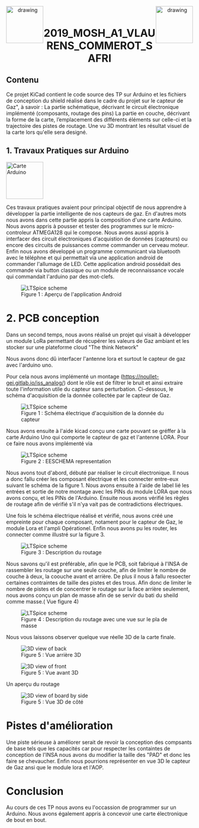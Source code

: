 
 <header>
 <img src="./logoINSA.png" alt="drawing" width="100" style="float:left"/>
 <img src="./LogoISS.png" alt="drawing" width="100" style="float:right"/>
 </header>
 <h1 style="text-align:center" >2019_MOSH_A1_VLAURENS_COMMEROT_SAFRI</h1>

 ## Contenu

Ce projet KiCad contient le code source des TP sur Arduino et les fichiers de conception du shield réalisé dans le cadre du projet sur le capteur de Gaz", à savoir :
    La partie schématique, décrivant le circuit électronique implémenté (composants, routage des pins)
    La partie en couche, décrivant la forme de la carte, l’emplacement des différents éléments sur celle-ci et la trajectoire des pistes de routage.
    Une vu 3D montrant les résultat visuel de la carte lors qu'elle sera designé.


## 1. Travaux Pratiques sur Arduino
<img class="image" src="./images/index.jpeg" alt="Carte Arduino" width="100"/>

Ces travaux pratiques avaient pour principal objectif de nous apprendre à développer la partie intelligente de nos capteurs de gaz. En d'autres mots nous avons dans cette partie appris la composition d'une carte Arduino. Nous avons appris à pousser et tester des programmes sur le micro-controleur ATMEGA128 qui le compose.
Nous avons aussi appris à interfacer des circuit électroniques d'acquistion de données (capteurs) ou encore des circuits de puissances comme commander un cerveau moteur. 
Enfin nous avons développé un programme communicant via bluetooth avec le téléphne et qui permettait via une application android de commander l'allumage de LED.
Cette application android possédait des commande via button classique ou un module de reconnaissance vocale qui commandait l'arduino par des mot-clefs.


<figure class="image">
  <img src="./images/CaptureAPKAndroidMosh.png" alt="LTSpice scheme">
  <figcaption>Figure 1 : Aperçu de l'application Android</figcaption>
</figure>




# 2. PCB conception 

Dans un second temps, nous avons réalisé un projet qui visait à développer un module LoRa permettant de récupérer les valeurs de Gaz ambiant et les stocker sur une plateforme cloud "The think Network"

Nous avons donc dû interfacer l'antenne lora et surtout le capteur de gaz avec l'arduino uno.

Pour cela nous avons implémenté un montage (https://noullet-gei.gitlab.io/iss_analog/) dont le rôle est de filtrer le bruit et ainsi extraire toute l'information utile du capteur sans perturbation. Ci-dessous, le schéma d'acquisition de la donnée collectée par le capteur de Gaz.

<figure class="image">
  <img src="./images/schemaGazElectric.png" alt="LTSpice scheme">
  <figcaption>Figure 1 : Schéma électrique d'acquisition de la donnée du capteur</figcaption>
</figure>


Nous avons ensuite à l'aide kicad conçu une carte pouvant se gréffer à la carte Arduino Uno qui comporte le capteur de gaz et l'antenne LORA.
Pour ce faire nous avons implémenté via

<figure class="image">
  <img src="./images/kicadElecScheme.png" alt="LTSpice scheme">
  <figcaption>Figure 2 : EESCHEMA representation</figcaption>
</figure>
Nous avons tout d'abord, débuté par réaliser le circuit électronique. Il nous a donc fallu créer les composant électrique et les connecter entre-eux suivant le schéma de la figure 1.
Nous avons ensuite à l'aide de label lié les entrées et sortie de notre montage avec les PINs du module LORA que nous avons conçu, et les PINs de l'Arduino.
Ensuite nous avons vérifié les règles de routage afin de vérifié s'il n'ya vait pas de contradictions électriques.

Une fois le schéma électrique réalisé et vérifié, nous avons créé une empreinte pour chaque composant, notament pour le capteur de Gaz, le module Lora et l'ampli Opérationel. 
Enfin nous avons pu les router, les connecter comme illustré sur la figure 3.

<figure class="image">
  <img src="./images/routage.png" alt="LTSpice scheme">
  <figcaption>Figure 3 : Description du routage</figcaption>
</figure>

Nous savons qu'il est préférable, afin que le PCB, soit fabriqué à l'INSA de rassembler les routage sur une seule couche, afin de limiter le nombre de couche à deux, la coouche avant et arrière. De plus il nous à fallu resoecter certaines contraintes de taille des pistes et des trous. 
Afin donc de limiter le nombre de pistes et de concentrer le routage sur la face arrière seulement, nous avons conçu un plan de masse afin de se servir du bati du sheild comme masse.( Vue figure 4)
<figure class="image">
  <img src="./images/plan_de_masse.png" alt="LTSpice scheme">
  <figcaption>Figure 4 : Description du routage avec une vue sur le pla de masse</figcaption>
</figure>

Nous vous laissons observer quelque vue réelle 3D de la carte finale.
<figure class="image">
  <img src="./images/3dBack.png" alt="3D view of back">
  <figcaption>Figure 5 : Vue arrière 3D</figcaption>
</figure>

<figure class="image">
  <img src="./images/3dFront.png" alt="3D view of front">
  <figcaption>Figure 5 : Vue avant 3D </figcaption>
</figure>

Un aperçu du routage

<figure class="image">
  <img src="./images/3dSide.png" alt="3D view of board by side">
  <figcaption>Figure 5 : Vue 3D de côté</figcaption>
</figure>


# Pistes d'amélioration

Une piste sérieuse à améliorer serait de revoir la conception des compsants de base tels que les capacités car pour respecter les containtes de conception de l'INSA nous avons du modifier la taille des "PAD" et donc les faire se chevaucher.
Enfin nous pourrions représenter en vue 3D le capteur de Gaz ansi que le module lora et l'AOP.

# Conclusion

Au cours de ces TP nous avons eu l'occassion de programmer sur un Arduino.
Nous avons également appris à concevoir une carte électronique de bout en bout.
